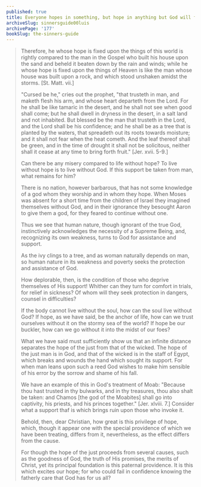 ```yaml
---
published: true
title: Everyone hopes in something, but hope in anything but God will fail us
archiveSlug: sinnersguide00luis
archivePage: '177'
bookSlug: the-sinners-guide
---
```


> Therefore, he whose hope is fixed upon the things of this world is rightly compared to the man in the Gospel who built his house upon the sand and beheld it beaten down by the rain and winds; while he whose hope is fixed upon the things of Heaven is like the man whose house was built upon a rock, and which stood unshaken amidst the storms. [St. Matt. vii.]
> 
> "Cursed be he," cries out the prophet, "that trusteth in man, and maketh flesh his arm, and whose heart departeth from the Lord. For he shall be like tamaric in the desert, and he shall not see when good shall come; but he shall dwell in dryness in the desert, in a salt land and not inhabited. But blessed be the man that trusteth in the Lord, and the Lord shall be his confidence; and he shall be as a tree that is planted by the waters, that spreadeth out its roots towards moisture; and it shall not fear when the heat cometh. And the leaf thereof shall be green, and in the time of drought it shall not be solicitous, neither shall it cease at any time to bring forth fruit." [Jer. xvii. 5-9.]
> 
> Can there be any misery compared to life without hope? To live without hope is to live without God. If this support be taken from man, what remains for him?
> 
> There is no nation, however barbarous, that has not some knowledge of a god whom they worship and in whom they hope. When Moses was absent for a short time from the children of Israel they imagined themselves without God, and in their ignorance they besought Aaron to give them a god, for they feared to continue without one.
> 
> Thus we see that human nature, though ignorant of the true God, instinctively acknowledges the necessity of a Supreme Being, and, recognizing its own weakness, turns to God for assistance and support.
> 
> As the ivy clings to a tree, and as woman naturally depends on man, so human nature in its weakness and poverty seeks the protection and assistance of God.
> 
> How deplorable, then, is the condition of those who deprive themselves of His support! Whither can they turn for comfort in trials, for relief in sickness? Of whom will they seek protection in dangers, counsel in difficulties?
> 
> If the body cannot live without the soul, how can the soul live without God? If hope, as we have said, be the anchor of life, how can we trust ourselves without it on the stormy sea of the world? If hope be our buckler, how can we go without it into the midst of our foes?
> 
> What we have said must sufficiently show us that an infinite distance separates the hope of the just from that of the wicked. The hope of the just man is in God, and that of the wicked is in the staff of Egypt, which breaks and wounds the hand which sought its support. For when man leans upon such a reed God wishes to make him sensible of his error by the sorrow and shame of his fall.
> 
> We have an example of this in God's treatment of Moab: "Because thou hast trusted in thy bulwarks, and in thy treasures, thou also shalt be taken: and Chamos [the god of the Moabites] shall go into captivity, his priests, and his princes together." [Jer. xlviii. 7.] Consider what a support thaf is which brings ruin upon those who invoke it.
> 
> Behold, then, dear Christian, how great is this privilege of hope, which, though it appear one with the special providence of which we have been treating, differs from it, nevertheless, as the effect differs from the cause.
> 
> For though the hope of the just proceeds from several causes, such as the goodness of God, the truth of His promises, the merits of Christ, yet its principal foundation is this paternal providence. It is this which excites our hope; for who could fail in confidence knowing the fatherly care that God has for us all?

